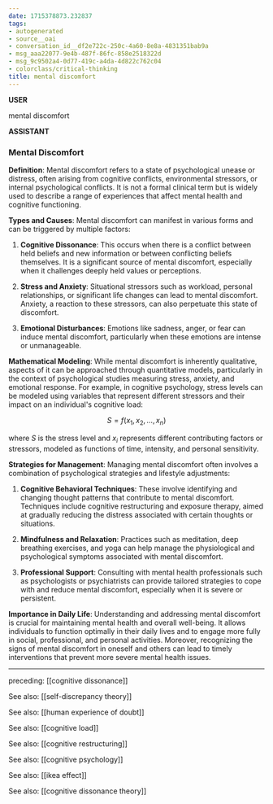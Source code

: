 ```yaml
---
date: 1715378873.232837
tags:
- autogenerated
- source__oai
- conversation_id__df2e722c-250c-4a60-8e8a-4831351bab9a
- msg_aaa22077-9e4b-487f-86fc-858e2518322d
- msg_9c9502a4-0d77-419c-a4da-4d822c762c04
- colorclass/critical-thinking
title: mental discomfort
---
```


**USER**

mental discomfort


**ASSISTANT**

### Mental Discomfort

**Definition**:
Mental discomfort refers to a state of psychological unease or distress, often arising from cognitive conflicts, environmental stressors, or internal psychological conflicts. It is not a formal clinical term but is widely used to describe a range of experiences that affect mental health and cognitive functioning.

**Types and Causes**:
Mental discomfort can manifest in various forms and can be triggered by multiple factors:

1. **Cognitive Dissonance**: This occurs when there is a conflict between held beliefs and new information or between conflicting beliefs themselves. It is a significant source of mental discomfort, especially when it challenges deeply held values or perceptions.

2. **Stress and Anxiety**: Situational stressors such as workload, personal relationships, or significant life changes can lead to mental discomfort. Anxiety, a reaction to these stressors, can also perpetuate this state of discomfort.

3. **Emotional Disturbances**: Emotions like sadness, anger, or fear can induce mental discomfort, particularly when these emotions are intense or unmanageable.

**Mathematical Modeling**:
While mental discomfort is inherently qualitative, aspects of it can be approached through quantitative models, particularly in the context of psychological studies measuring stress, anxiety, and emotional response. For example, in cognitive psychology, stress levels can be modeled using variables that represent different stressors and their impact on an individual's cognitive load:

$$S = f(x_1, x_2, \dots, x_n)$$

where $S$ is the stress level and $x_i$ represents different contributing factors or stressors, modeled as functions of time, intensity, and personal sensitivity.

**Strategies for Management**:
Managing mental discomfort often involves a combination of psychological strategies and lifestyle adjustments:

1. **Cognitive Behavioral Techniques**: These involve identifying and changing thought patterns that contribute to mental discomfort. Techniques include cognitive restructuring and exposure therapy, aimed at gradually reducing the distress associated with certain thoughts or situations.

2. **Mindfulness and Relaxation**: Practices such as meditation, deep breathing exercises, and yoga can help manage the physiological and psychological symptoms associated with mental discomfort.

3. **Professional Support**: Consulting with mental health professionals such as psychologists or psychiatrists can provide tailored strategies to cope with and reduce mental discomfort, especially when it is severe or persistent.

**Importance in Daily Life**:
Understanding and addressing mental discomfort is crucial for maintaining mental health and overall well-being. It allows individuals to function optimally in their daily lives and to engage more fully in social, professional, and personal activities. Moreover, recognizing the signs of mental discomfort in oneself and others can lead to timely interventions that prevent more severe mental health issues.


---

preceding: [[cognitive dissonance]]

See also: [[self-discrepancy theory]]


See also: [[human experience of doubt]]


See also: [[cognitive load]]


See also: [[cognitive restructuring]]


See also: [[cognitive psychology]]


See also: [[ikea effect]]


See also: [[cognitive dissonance theory]]